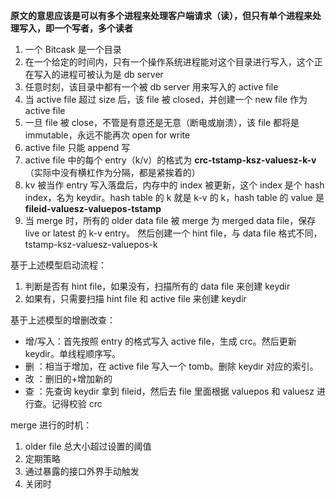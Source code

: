 **原文的意思应该是可以有多个进程来处理客户端请求（读），但只有单个进程来处理写入，即一个写者，多个读者**

1. 一个 Bitcask 是一个目录
2. 在一个给定的时间内，只有一个操作系统进程能对这个目录进行写入，这个正在写入的进程可被认为是 db server
3. 任意时刻，该目录中都有一个被 db server 用来写入的 active file
4. 当 active file 超过 size 后，该 file 被 closed，并创建一个 new file 作为 active file
5. 一旦 file 被 close，不管是有意还是无意（断电或崩溃），该 file 都将是 immutable，永远不能再次 open for write
6. active file 只能 append 写
7. active file 中的每个 entry（k/v）的格式为 **crc-tstamp-ksz-valuesz-k-v**（实际中没有横杠作为分隔，都是紧挨着的）
8. kv 被当作 entry 写入落盘后，内存中的 index 被更新，这个 index 是个 hash index，名为 keydir。hash table 的 k 就是
    k-v 的 k，hash table 的 value 是 **fileid-valuesz-valuepos-tstamp**
9. 当 merge 时，所有的 older data file 被 merge 为 merged data file，保存 live or latest 的 k-v entry。
    然后创建一个 hint file，与 data file 格式不同，tstamp-ksz-valuesz-valuepos-k

基于上述模型启动流程：
1. 判断是否有 hint file，如果没有，扫描所有的 data file 来创建 keydir
2. 如果有，只需要扫描 hint file 和 active file 来创建 keydir

基于上述模型的增删改查：
* 增/写入：首先按照 entry 的格式写入 active file，生成 crc。然后更新 keydir。单线程顺序写。
* 删    ：相当于增加，在 active file 写入一个 tomb。删除 keydir 对应的索引。
* 改    ：删旧的+增加新的
* 查    ：先查询 keydir 拿到 fileid，然后去 file 里面根据 valuepos 和 valuesz 进行查。记得校验 crc

merge 进行的时机：
1. older file 总大小超过设置的阈值
2. 定期策略
3. 通过暴露的接口外界手动触发
4. 关闭时
